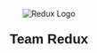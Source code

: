 <p align="center">
  <img src="https://cdn.iconscout.com/icon/free/png-512/free-redux-logo-icon-download-in-svg-png-gif-file-formats--company-brand-world-logos-vol-10-pack-icons-283024.png?f=webp&w=256" alt="Redux Logo" />
</p>
<p align="center" style="font-size: 24px; font-family: Arial, sans-serif; font-weight: bold;">
  <strong>Team Redux</strong>
</p>


